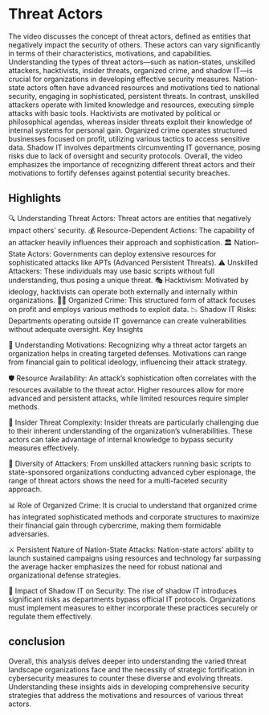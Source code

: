 # Threat Actors

The video discusses the concept of threat actors, defined as entities that negatively impact the security of others. These actors can vary significantly in terms of their characteristics, motivations, and capabilities. Understanding the types of threat actors—such as nation-states, unskilled attackers, hacktivists, insider threats, organized crime, and shadow IT—is crucial for organizations in developing effective security measures. Nation-state actors often have advanced resources and motivations tied to national security, engaging in sophisticated, persistent threats. In contrast, unskilled attackers operate with limited knowledge and resources, executing simple attacks with basic tools. Hacktivists are motivated by political or philosophical agendas, whereas insider threats exploit their knowledge of internal systems for personal gain. Organized crime operates structured businesses focused on profit, utilizing various tactics to access sensitive data. Shadow IT involves departments circumventing IT governance, posing risks due to lack of oversight and security protocols. Overall, the video emphasizes the importance of recognizing different threat actors and their motivations to fortify defenses against potential security breaches.

## Highlights
🔍 Understanding Threat Actors: Threat actors are entities that negatively impact others’ security.
💰 Resource-Dependent Actions: The capability of an attacker heavily influences their approach and sophistication.
🏛️ Nation-State Actors: Governments can deploy extensive resources for sophisticated attacks like APTs (Advanced Persistent Threats).
⚠️ Unskilled Attackers: These individuals may use basic scripts without full understanding, thus posing a unique threat.
🎭 Hacktivism: Motivated by ideology, hacktivists can operate both externally and internally within organizations.
🏴‍☠️ Organized Crime: This structured form of attack focuses on profit and employs various methods to exploit data.
📉 Shadow IT Risks: Departments operating outside IT governance can create vulnerabilities without adequate oversight.
Key Insights

🔑 Understanding Motivations: Recognizing why a threat actor targets an organization helps in creating targeted defenses. Motivations can range from financial gain to political ideology, influencing their attack strategy.

🛡️ Resource Availability: An attack’s sophistication often correlates with the resources available to the threat actor. Higher resources allow for more advanced and persistent attacks, while limited resources require simpler methods.

👥 Insider Threat Complexity: Insider threats are particularly challenging due to their inherent understanding of the organization’s vulnerabilities. These actors can take advantage of internal knowledge to bypass security measures effectively.

🥷 Diversity of Attackers: From unskilled attackers running basic scripts to state-sponsored organizations conducting advanced cyber espionage, the range of threat actors shows the need for a multi-faceted security approach.

📊 Role of Organized Crime: It is crucial to understand that organized crime has integrated sophisticated methods and corporate structures to maximize their financial gain through cybercrime, making them formidable adversaries.

⚔️ Persistent Nature of Nation-State Attacks: Nation-state actors’ ability to launch sustained campaigns using resources and technology far surpassing the average hacker emphasizes the need for robust national and organizational defense strategies.

🔄 Impact of Shadow IT on Security: The rise of shadow IT introduces significant risks as departments bypass official IT protocols. Organizations must implement measures to either incorporate these practices securely or regulate them effectively.

## conclusion 
Overall, this analysis delves deeper into understanding the varied threat landscape organizations face and the necessity of strategic fortification in cybersecurity measures to counter these diverse and evolving threats. Understanding these insights aids in developing comprehensive security strategies that address the motivations and resources of various threat actors.